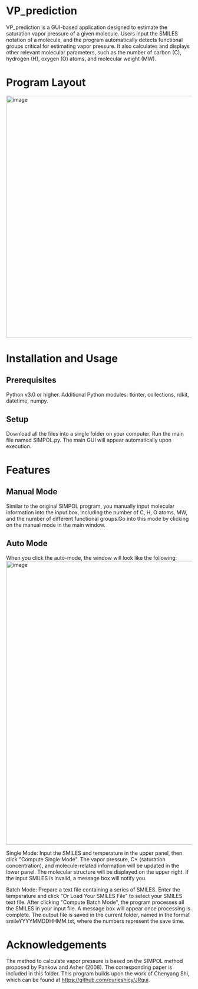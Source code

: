 # VP_prediction

VP_prediction is a GUI-based application designed to estimate the saturation vapor pressure of a given molecule. Users input the SMILES notation of a molecule, and the program automatically detects functional groups critical for estimating vapor pressure. It also calculates and displays other relevant molecular parameters, such as the number of carbon (C), hydrogen (H), oxygen (O) atoms, and molecular weight (MW).

# Program Layout

<img width="655" alt="image" src="https://github.com/cyshen93/-VP_prediction/assets/129934466/80182a13-64d9-437a-84f1-3cd2ef2a1d2d">

# Installation and Usage
## Prerequisites
Python v3.0 or higher.
Additional Python modules: tkinter, collections, rdkit, datetime, numpy.

## Setup
Download all the files into a single folder on your computer.
Run the main file named SIMPOL.py.
The main GUI will appear automatically upon execution.

# Features
## Manual Mode
Similar to the original SIMPOL program, you manually input molecular information into the input box, including the number of C, H, O atoms, MW, and the number of different functional groups.Go into this mode by clicking on the manual mode in the main window.

## Auto Mode
When you click the auto-mode, the window will look like the following:
<img width="768" alt="image" src="https://github.com/cyshen93/-VP_prediction/assets/129934466/7e0f4a00-98f2-40d5-970a-d4af15d6e806">

Single Mode: Input the SMILES and temperature in the upper panel, then click "Compute Single Mode". The vapor pressure, C* (saturation concentration), and molecule-related information will be updated in the lower panel. The molecular structure will be displayed on the upper right. If the input SMILES is invalid, a message box will notify you.

Batch Mode: Prepare a text file containing a series of SMILES. Enter the temperature and click "Or Load Your SMILES File" to select your SMILES text file. After clicking "Compute Batch Mode", the program processes all the SMILES in your input file. A message box will appear once processing is complete. The output file is saved in the current folder, named in the format smileYYYYMMDDHHMM.txt, where the numbers represent the save time.


# Acknowledgements
The method to calculate vapor pressure is based on the SIMPOL method proposed by Pankow and Asher (2008). The corresponding paper is included in this folder. This program builds upon the work of Chenyang Shi, which can be found at https://github.com/curieshicy/JRgui.

